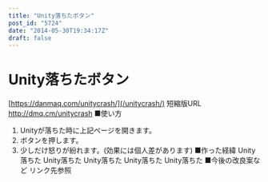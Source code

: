 ```yaml
---
title: "Unity落ちたボタン"
post_id: "5724"
date: "2014-05-30T19:34:17Z"
draft: false
---
```


# Unity落ちたボタン

[https://danmaq.com/unitycrash/](/unitycrash/) 短縮版URL <http://dmq.cm/unitycrash> ■使い方 

  1. Unityが落ちた時に上記ページを開きます。
  2. ボタンを押します。
  3. 少しだけ怒りが紛れます。(効果には個人差があります)
■作った経緯 Unity落ちた Unity落ちた Unity落ちた Unity落ちた Unity落ちた ■今後の改良案など リンク先参照
